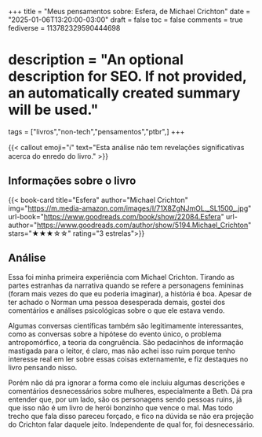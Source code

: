 +++
title = "Meus pensamentos sobre: Esfera, de Michael Crichton"
date = "2025-01-06T13:20:00-03:00"
draft = false
toc = false
comments = true
fediverse = 113782329590444698
# description = "An optional description for SEO. If not provided, an automatically created summary will be used."

tags = ["livros","non-tech","pensamentos","ptbr",]
+++

{{< callout emoji="ℹ️" text="Esta análise não tem revelações significativas acerca do enredo do livro." >}}

## Informações sobre o livro

{{< book-card
title="Esfera"
author="Michael Crichton"
img="https://m.media-amazon.com/images/I/71X8ZgNJmOL._SL1500_.jpg"
url-book="https://www.goodreads.com/book/show/22084.Esfera"
url-author="https://www.goodreads.com/author/show/5194.Michael_Crichton" 
stars="★★★☆☆"
rating="3 estrelas">}}

## Análise

Essa foi minha primeira experiência com Michael Crichton. Tirando as partes estranhas da narrativa quando se refere a personagens femininas (foram mais vezes do que eu poderia imaginar), a história é boa. Apesar de ter achado o Norman uma pessoa desesperada demais, gostei dos comentários e análises psicológicas sobre o que ele estava vendo.

Algumas conversas científicas também são legitimamente interessantes, como as conversas sobre a hipótese do evento único, o problema antropomórfico, a teoria da congruência. São pedacinhos de informação mastigada para o leitor, é claro, mas não achei isso ruim porque tenho interesse real em ler sobre essas coisas externamente, e fiz destaques no livro pensando nisso.

Porém não dá pra ignorar a forma como ele incluiu algumas descrições e comentários desnecessários sobre mulheres, especialmente a Beth. Dá pra entender que, por um lado, são os personagens sendo pessoas ruins, já que isso não é um livro de herói bonzinho que vence o mal. Mas todo trecho que fala disso pareceu forçado, e fico na dúvida se não era projeção do Crichton falar daquele jeito. Independente de qual for, foi desnecessário.